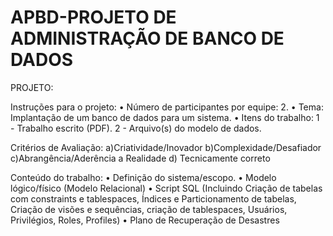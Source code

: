# APBD-PROJETO DE ADMINISTRAÇÃO DE BANCO DE DADOS

PROJETO: 

Instruções para o projeto:
• Número de participantes por equipe: 2.
• Tema: Implantação de um banco de dados para um sistema.
• Itens do trabalho: 
1 - Trabalho escrito (PDF).
2 - Arquivo(s) do modelo de dados.

Critérios de Avaliação: 
a)Criatividade/Inovador
b)Complexidade/Desafiador
c)Abrangência/Aderência a Realidade
d) Tecnicamente correto  

Conteúdo do trabalho:
• Definição do sistema/escopo.
• Modelo lógico/físico (Modelo Relacional)
• Script SQL (Incluindo Criação de tabelas com constraints e tablespaces, Índices e Particionamento de tabelas, Criação de visões e sequências, criação de tablespaces, Usuários, Privilégios, Roles, Profiles)
• Plano de Recuperação de Desastres
